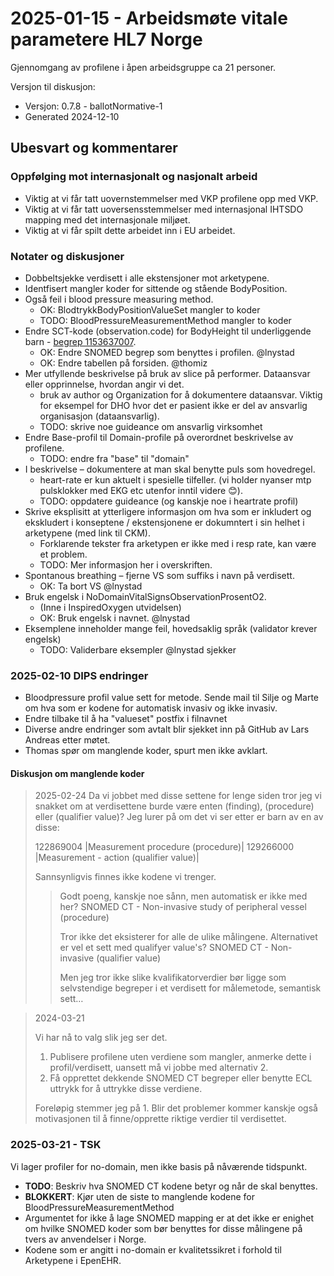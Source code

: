 # 2025-01-15 - Arbeidsmøte vitale parametere HL7 Norge

Gjennomgang av profilene i åpen arbeidsgruppe ca 21 personer.

Versjon til diskusjon:

* Versjon: 0.7.8 - ballotNormative-1
* Generated 2024-12-10

## Ubesvart og kommentarer

### Oppfølging mot internasjonalt og nasjonalt arbeid

* Viktig at vi får tatt uovernstemmelser med VKP profilene opp med VKP.
* Viktig at vi får tatt uoversensstemmelser med internasjonal IHTSDO mapping med det internasjonale miljøet.
* Viktig at vi får spilt dette arbeidet inn i EU arbeidet.

### Notater og diskusjoner

* Dobbeltsjekke verdisett i alle ekstensjoner mot arketypene.  
* Identfisert mangler koder for sittende og stående BodyPosition.  
* Også feil i blood pressure measuring method.  
  * OK: BlodtrykkBodyPositionValueSet mangler to koder
  * TODO: BloodPressureMeasurementMethod mangler to koder
* Endre SCT-kode (observation.code) for BodyHeight til underliggende barn - [begrep 1153637007](https://browser.ihtsdotools.org/?perspective=full&conceptId1=1153637007&edition=MAIN/SNOMEDCT-NO&release=&languages=no,en).  
  * OK: Endre SNOMED begrep som benyttes i profilen. @lnystad
  * OK: Endre tabellen på forsiden. @thomiz
* Mer utfyllende beskrivelse på bruk av slice på performer. Dataansvar eller opprinnelse, hvordan angir vi det.  
  * bruk av author og Organization for å dokumentere dataansvar. Viktig for eksempel for DHO hvor det er pasient ikke er del av ansvarlig organisasjon (dataansvarlig).  
  * TODO: skrive noe guideance om ansvarlig virksomhet
* Endre Base-profil til Domain-profile på overordnet beskrivelse av profilene.
  * TODO: endre fra "base" til "domain"  
* I beskrivelse – dokumentere at man skal benytte puls som hovedregel.  
  * heart-rate er kun aktuelt i spesielle tilfeller. (vi holder nyanser mtp pulsklokker med EKG etc utenfor inntil videre 😊).  
  * TODO: oppdatere guideance (og kanskje noe i heartrate profil)
* Skrive eksplisitt at ytterligere informasjon om hva som er inkludert og ekskludert i konseptene / ekstensjonene er dokumntert i sin helhet i arketypene (med link til CKM).  
  * Forklarende tekster fra arketypen er ikke med i resp rate, kan være et problem.
  * TODO: Mer informasjon her i overskriften.
* Spontanous breathing – fjerne VS som suffiks i navn på verdisett.  
  * OK: Ta bort VS @lnystad  
* Bruk engelsk i NoDomainVitalSignsObservationProsentO2.  
  * (Inne i InspiredOxygen utvidelsen)  
  * OK: Bruk engelsk i navnet. @lnystad  
* Eksemplene inneholder mange feil, hovedsaklig språk (validator krever engelsk)
  * TODO: Validerbare eksempler @lnystad sjekker

### 2025-02-10 DIPS endringer

* Bloodpressure profil value sett for metode. Sende mail til Silje og Marte om hva som er kodene for automatisk invasiv og ikke invasiv.
* Endre tilbake til å ha "valueset" postfix i filnavnet
* Diverse andre endringer som avtalt blir sjekket inn på GitHub av Lars Andreas etter møtet.
* Thomas spør om manglende koder, spurt men ikke avklart.

#### Diskusjon om manglende koder

> 2025-02-24
> Da vi jobbet med disse settene for lenge siden tror jeg vi snakket om at verdisettene burde være enten (finding), (procedure) eller (qualifier value)?
> Jeg lurer på om det vi ser etter er barn av en av disse:
>
> 122869004 |Measurement procedure (procedure)|
> 129266000 |Measurement - action (qualifier value)|
>
> Sannsynligvis finnes ikke kodene vi trenger.
>
>> Godt poeng, kanskje noe sånn, men automatisk er ikke med her?
>> SNOMED CT - Non-invasive study of peripheral vessel (procedure)
>>
>> Tror ikke det eksisterer for alle de ulike målingene. Alternativet er vel et sett med qualifyer value's?
>> SNOMED CT - Non-invasive (qualifier value)
>>
>> Men jeg tror ikke slike kvalifikatorverdier bør ligge som selvstendige begreper i et verdisett for målemetode, semantisk sett…

> 2024-03-21
>
> Vi har nå to valg slik jeg ser det.
> 1.	Publisere profilene uten verdiene som mangler, anmerke dette i profil/verdisett, uansett må vi jobbe med alternativ 2.
> 2.	Få opprettet dekkende SNOMED CT begreper eller benytte ECL uttrykk for å uttrykke disse verdiene.
>
> Foreløpig stemmer jeg på 1. Blir det problemer kommer kanskje også motivasjonen til å finne/opprette riktige verdier til verdisettet.

### 2025-03-21 - TSK

Vi lager profiler for no-domain, men ikke basis på nåværende tidspunkt.

* **TODO**: Beskriv hva SNOMED CT kodene betyr og når de skal benyttes.  
* **BLOKKERT**: Kjør uten de siste to manglende kodene for BloodPressureMeasurementMethod  
* Argumentet for ikke å lage SNOMED mapping er at det ikke er enighet om hvilke SNOMED koder som bør benyttes for disse målingene på tvers av anvendelser i Norge.  
* Kodene som er angitt i no-domain er kvalitetssikret i forhold til Arketypene i EpenEHR.  
